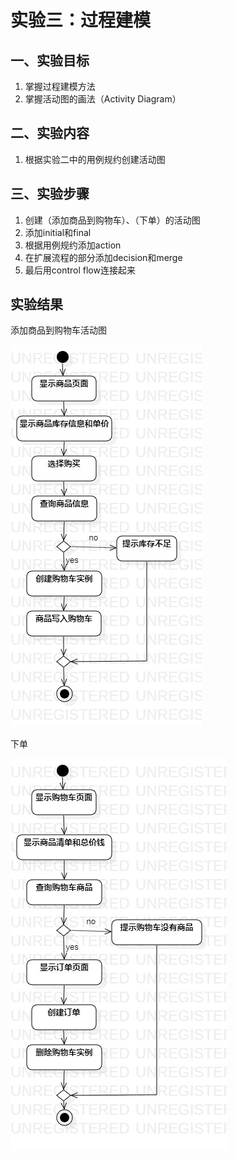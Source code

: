 # 实验三：过程建模

## 一、实验目标

1. 掌握过程建模方法
2. 掌握活动图的画法（Activity Diagram）

## 二、实验内容

1. 根据实验二中的用例规约创建活动图

## 三、实验步骤

1. 创建（添加商品到购物车）、（下单）的活动图
2. 添加initial和final
3. 根据用例规约添加action
4. 在扩展流程的部分添加decision和merge
5. 最后用control flow连接起来

## 实验结果
添加商品到购物车活动图

![添加商品到购物车活动图](./Model3_1.jpg)

下单

![添加商品到购物车活动图](./Model3_2.jpg)
